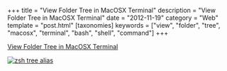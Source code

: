 +++
title = "View Folder Tree in MacOSX Terminal"
description = "View Folder Tree in MacOSX Terminal"
date = "2012-11-19"
category = "Web"
template = "post.html"
[taxonomies]
keywords = ["view", "folder", "tree", "macosx", "terminal", "bash", "shell", "command"]
+++

[View Folder Tree in MacOSX Terminal](https://coderwall.com/p/owb6eg "terminal tree command")

[![zsh tree alias](/images/Screen-Shot-2012-11-19-at-1.05.22-PM11.png "zsh tree alias")](/images/Screen-Shot-2012-11-19-at-1.05.22-PM11.png)

